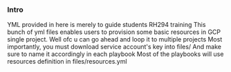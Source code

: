 ### Intro
YML provided in here is merely to guide students RH294 training 
This bunch of yml files enables users to provision some basic resources in GCP single project. Well ofc u can go ahead and loop it to multiple projects
Most importantly, you must download service account's key into files/
And make sure to name it accordingly in each playbook
Most of the playbooks will use resources definition in files/resources.yml
